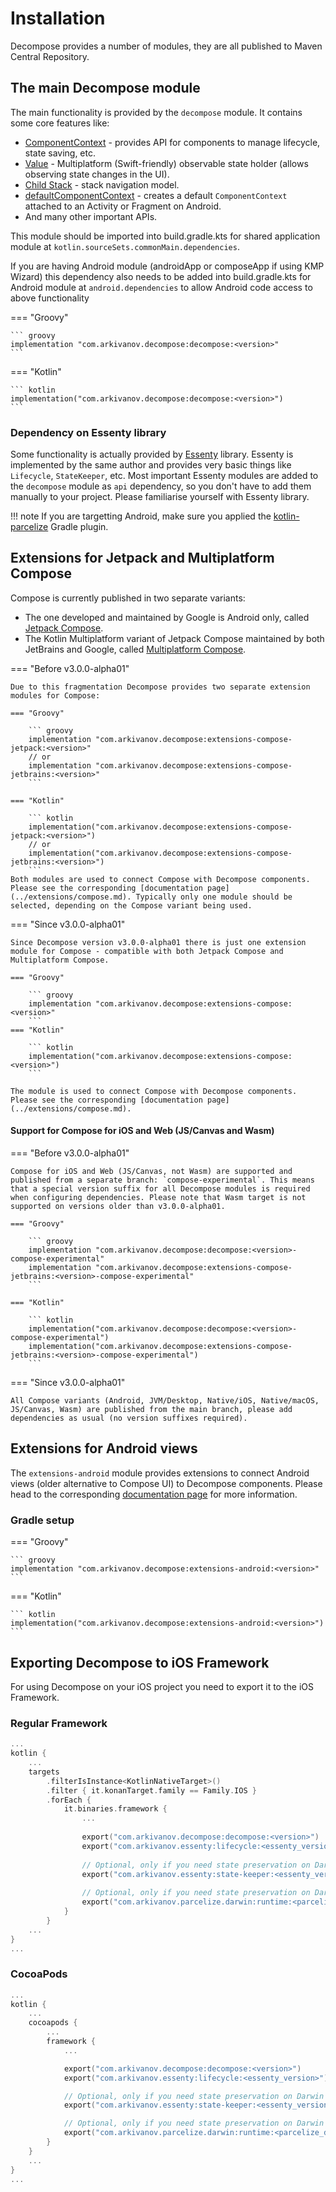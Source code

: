 # Installation

Decompose provides a number of modules, they are all published to Maven Central Repository.

## The main Decompose module

The main functionality is provided by the `decompose` module. It contains some core features like:

- [ComponentContext](../component/overview.md#componentcontext) - provides API for components to manage lifecycle, state saving, etc.
- [Value](../component/overview.md/#value-and-mutablevalue-state-holders) - Multiplatform (Swift-friendly) observable state holder (allows observing state changes in the UI).
- [Child Stack](../navigation/stack/overview.md) - stack navigation model.
- [defaultComponentContext](../getting-started/quick-start.md/#android-with-compose) - creates a default `ComponentContext` attached to an Activity or Fragment on Android.
- And many other important APIs.

This module should be imported into build.gradle.kts for shared application module at `kotlin.sourceSets.commonMain.dependencies`.

If you are having Android module (androidApp or composeApp if using KMP Wizard) this dependency also needs to be added into build.gradle.kts for Android module at ```android.dependencies``` to allow Android code access to above functionality

=== "Groovy"

    ``` groovy
    implementation "com.arkivanov.decompose:decompose:<version>"
    ```

=== "Kotlin"

    ``` kotlin
    implementation("com.arkivanov.decompose:decompose:<version>")
    ```

### Dependency on Essenty library

Some functionality is actually provided by [Essenty](https://github.com/arkivanov/Essenty) library. Essenty is implemented by the same author and provides very basic things like `Lifecycle`, `StateKeeper`, etc. Most important Essenty modules are added to the `decompose` module as `api` dependency, so you don't have to add them manually to your project. Please familiarise yourself with Essenty library.

!!! note
    If you are targetting Android, make sure you applied the [kotlin-parcelize](https://developer.android.com/kotlin/parcelize) Gradle plugin.

## Extensions for Jetpack and Multiplatform Compose

Compose is currently published in two separate variants:
    
- The one developed and maintained by Google is Android only, called [Jetpack Compose](https://developer.android.com/jetpack/compose).
- The Kotlin Multiplatform variant of Jetpack Compose maintained by both JetBrains and Google, called [Multiplatform Compose](https://github.com/JetBrains/compose-multiplatform).

=== "Before v3.0.0-alpha01"

    Due to this fragmentation Decompose provides two separate extension modules for Compose:
    
    === "Groovy"

        ``` groovy
        implementation "com.arkivanov.decompose:extensions-compose-jetpack:<version>"
        // or
        implementation "com.arkivanov.decompose:extensions-compose-jetbrains:<version>"
        ```

    === "Kotlin"

        ``` kotlin
        implementation("com.arkivanov.decompose:extensions-compose-jetpack:<version>")
        // or
        implementation("com.arkivanov.decompose:extensions-compose-jetbrains:<version>")
        ```
    Both modules are used to connect Compose with Decompose components. Please see the corresponding [documentation page](../extensions/compose.md). Typically only one module should be selected, depending on the Compose variant being used.


=== "Since v3.0.0-alpha01"

    Since Decompose version v3.0.0-alpha01 there is just one extension module for Compose - compatible with both Jetpack Compose and Multiplatform Compose.

    === "Groovy"

        ``` groovy
        implementation "com.arkivanov.decompose:extensions-compose:<version>"
        ```
    === "Kotlin"
    
        ``` kotlin
        implementation("com.arkivanov.decompose:extensions-compose:<version>")
        ```

    The module is used to connect Compose with Decompose components. Please see the corresponding [documentation page](../extensions/compose.md).
#### Support for Compose for iOS and Web (JS/Canvas and Wasm)

=== "Before v3.0.0-alpha01"

    Compose for iOS and Web (JS/Canvas, not Wasm) are supported and published from a separate branch: `compose-experimental`. This means that a special version suffix for all Decompose modules is required when configuring dependencies. Please note that Wasm target is not supported on versions older than v3.0.0-alpha01.
    
    === "Groovy"
    
        ``` groovy
        implementation "com.arkivanov.decompose:decompose:<version>-compose-experimental"
        implementation "com.arkivanov.decompose:extensions-compose-jetbrains:<version>-compose-experimental"
        ```
    
    === "Kotlin"
    
        ``` kotlin
        implementation("com.arkivanov.decompose:decompose:<version>-compose-experimental")
        implementation("com.arkivanov.decompose:extensions-compose-jetbrains:<version>-compose-experimental")
        ```

=== "Since v3.0.0-alpha01"

    All Compose variants (Android, JVM/Desktop, Native/iOS, Native/macOS, JS/Canvas, Wasm) are published from the main branch, please add dependencies as usual (no version suffixes required).

## Extensions for Android views

The `extensions-android` module provides extensions to connect Android views (older alternative to Compose UI) to Decompose components. Please head to the corresponding [documentation page](../extensions/android.md) for more information.

### Gradle setup

=== "Groovy"

    ``` groovy
    implementation "com.arkivanov.decompose:extensions-android:<version>"
    ```

=== "Kotlin"

    ``` kotlin
    implementation("com.arkivanov.decompose:extensions-android:<version>")
    ```

## Exporting Decompose to iOS Framework

For using Decompose on your iOS project you need to export it to the iOS Framework.

### Regular Framework


``` kotlin
...
kotlin {
    ...
    targets
        .filterIsInstance<KotlinNativeTarget>()
        .filter { it.konanTarget.family == Family.IOS }
        .forEach {
            it.binaries.framework {
                ...
                
                export("com.arkivanov.decompose:decompose:<version>")
                export("com.arkivanov.essenty:lifecycle:<essenty_version>")
    
                // Optional, only if you need state preservation on Darwin (Apple) targets
                export("com.arkivanov.essenty:state-keeper:<essenty_version>")
    
                // Optional, only if you need state preservation on Darwin (Apple) targets
                export("com.arkivanov.parcelize.darwin:runtime:<parcelize_darwin_version>")
            }
        }
    ...
}
...
```

### CocoaPods

``` kotlin
...
kotlin {
    ...
    cocoapods {
        ...
        framework {
            ...

            export("com.arkivanov.decompose:decompose:<version>")
            export("com.arkivanov.essenty:lifecycle:<essenty_version>")

            // Optional, only if you need state preservation on Darwin (Apple) targets
            export("com.arkivanov.essenty:state-keeper:<essenty_version>")

            // Optional, only if you need state preservation on Darwin (Apple) targets
            export("com.arkivanov.parcelize.darwin:runtime:<parcelize_darwin_version>")
        }
    }
    ...
}
...
```
